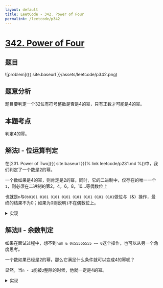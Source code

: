 ```yaml
---
layout: default
title: LeetCode - 342. Power of Four
permalink: /leetcode/p342
---
```

# [342. Power of Four](https://leetcode.com/problems/power-of-four/description/)

## 题目
![problem]({{ site.baseurl }}/assets/leetcode/p342.png)


## 题意分析
题目要判定一个32位有符号整数是否是4的幂，只有正数才可能是4的幂。

## 本题考点
判定4的幂。

## 解法I - 位运算判定
在[231. Power of Two]({{ site.baseurl }}{% link leetcode/p231.md %})中，我们判定了一个数是2的幂。

一个数如果是4的幂，则肯定是2的幂，同时，它的二进制中，仅存在的唯一一个`1`，则必须在二进制的第2，4，6，8，10...等偶数位上

也就是`n`与`0b0101 0101 0101 0101 0101 0101 0101 0101`做位与（&）操作，最终的结果不为0；如果为0则说明`1`不在偶数位上。


<details markdown="1">
<summary>实现</summary>

```java
class Solution {
  public boolean isPowerOfFour(int num) {
    return (num > 0) && ((num & (num - 1)) == 0) && ((num & 0x55555555) != 0);
  }
}
```
</details>

## 解法II - 余数判定
如果在面试过程中，想不到`num & 0x55555555 == 0`这个操作，也可以从另一个角度思考。

一个数如果已经是2的幂，那么它满足什么条件就可以变成4的幂呢？

显然，当`n - 1`能被`3`整除的时候，他就一定是4的幂。


<details markdown="1">
<summary>实现</summary>

```java
class Solution {
  public boolean isPowerOfFour(int num) {
    return (num > 0) && ((num & (num - 1)) == 0) && ((num - 1) % 3 == 0);
  }
}
```

</details>